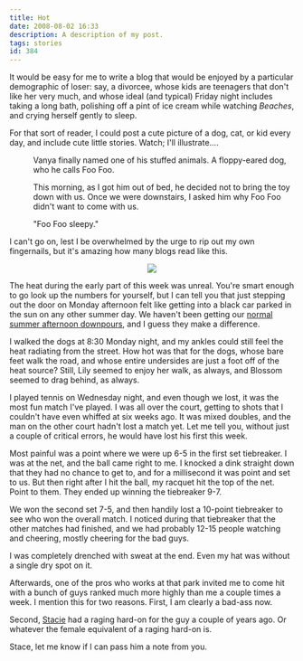 ```yaml
---
title: Hot
date: 2008-08-02 16:33
description: A description of my post.
tags: stories
id: 384
---
```

It would be easy for me to write a blog that would be enjoyed by a particular demographic of loser:  say, a divorcee, whose kids are teenagers that don't like her very much, and whose ideal (and typical) Friday night includes taking a long bath, polishing off a pint of ice cream while watching <i>Beaches</i>, and crying herself gently to sleep.

For that sort of reader, I could post a cute picture of a dog, cat, or kid every day, and include cute little stories.  Watch; I'll illustrate....
<span class="spanEndPreview">&nbsp;</span>
<div style="margin-left:3em;">Vanya finally named one of his stuffed animals.  A floppy-eared dog, who he calls Foo Foo.

This morning, as I got him out of bed, he decided not to bring the toy down with us.  Once we were downstairs, I asked him why Foo Foo didn't want to come with us.

"Foo Foo sleepy."
</div>

I can't go on, lest I be overwhelmed by the urge to rip out my own fingernails, but it's amazing how many blogs read like this.

<center><img src="/img/greenline.gif"></center>

The heat during the early part of this week was unreal.  You're smart enough to go look up the numbers for yourself, but I can tell you that just stepping out the door on Monday afternoon felt like getting into a black car parked in the sun on any other summer day.  We haven't been getting our <a href="http://theskinnyonbenny.com/blog2/archives/127">normal summer afternoon downpours</a>, and I guess they make a difference.

I walked the dogs at 8:30 Monday night, and my ankles could still feel the heat radiating from the street.  How hot was that for the dogs, whose bare feet walk the road, and whose entire undersides are just a foot off of the heat source?  Still, Lily seemed to enjoy her walk, as always, and Blossom seemed to drag behind, as always.

I played tennis on Wednesday night, and even though we lost, it was the most fun match I've played.  I was all over the court, getting to shots that I couldn't have even whiffed at six weeks ago.  It was mixed doubles, and the man on the other court hadn't lost a match yet.  Let me tell you, without just a couple of critical errors, he would have lost his first this week.

Most painful was a point where we were up 6-5 in the first set tiebreaker.  I was at the net, and the ball came right to me.  I knocked a dink straight down that they had no chance to get to, and for a millisecond it was point and set to us.  But then right after I hit the ball, my racquet hit the top of the net.  Point to them.  They ended up winning the tiebreaker 9-7.

We won the second set 7-5, and then handily lost a 10-point tiebreaker to see who won the overall match.  I noticed during that tiebreaker that the other matches had finished, and we had probably 12-15 people watching and cheering, mostly cheering for the bad guys.

I was completely drenched with sweat at the end.  Even my hat was without a single dry spot on it.

Afterwards, one of the pros who works at that park invited me to come hit with a bunch of guys ranked much more highly than me a couple times a week.  I mention this for two reasons.  First, I am clearly a bad-ass now.  

Second, <a href="http://theskinnyonbenny.com/dailyphoto/2008/page.php?year=2008&month=06&day=14">Stacie</a> had a raging hard-on for the guy a couple of years ago.  Or whatever the female equivalent of a raging hard-on is.

Stace, let me know if I can pass him a note from you.